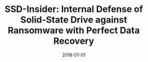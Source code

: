 ---
title: "SSD-Insider: Internal Defense of Solid-State Drive against Ransomware with Perfect Data Recovery"
collection: publications
permalink: /publication/2018-01-01-SSD-Insider-Internal-Defense-of-Solid-State-Drive-against-Ransomware-with-Perfect-Data-Recovery
date: 2018-01-01
venue: 'In the proceedings of 38th IEEE International Conference on Distributed Computing Systems, ICDCS 2018, Vienna, Austria, July 2-6, 2018'
paperurl: 'https://doi.org/10.1109/ICDCS.2018.00089'
citation: ' SungHa Baek,  Youngdon Jung,  David Mohaisen,  Sungjin Lee,  DaeHun Nyang, &quot;SSD-Insider: Internal Defense of Solid-State Drive against Ransomware with Perfect Data Recovery.&quot; In the proceedings of 38th IEEE International Conference on Distributed Computing Systems, ICDCS 2018, Vienna, Austria, July 2-6, 2018, 2018.'
---